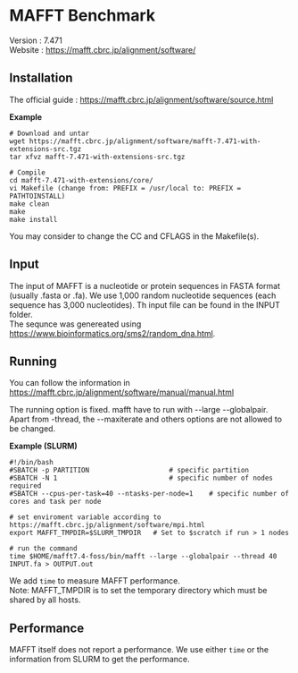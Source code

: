 # MAFFT Benchmark

Version : 7.471  
Website : https://mafft.cbrc.jp/alignment/software/  

## Installation

The official guide : https://mafft.cbrc.jp/alignment/software/source.html

**Example**

```
# Download and untar
wget https://mafft.cbrc.jp/alignment/software/mafft-7.471-with-extensions-src.tgz
tar xfvz mafft-7.471-with-extensions-src.tgz

# Compile
cd mafft-7.471-with-extensions/core/
vi Makefile (change from: PREFIX = /usr/local to: PREFIX = PATHTOINSTALL)
make clean
make
make install
```

You may consider to change the CC and CFLAGS in the Makefile(s).

## Input

The input of MAFFT is a nucleotide or protein sequences in FASTA format (usually .fasta or .fa). We use 1,000 random nucleotide sequences (each sequence has 3,000 nucleotides). Th input file can be found in the INPUT folder.  
The sequnce was genereated using https://www.bioinformatics.org/sms2/random_dna.html.

## Running

You can follow the information in https://mafft.cbrc.jp/alignment/software/manual/manual.html  

The running option is fixed. mafft have to run with --large --globalpair. Apart from -thread, the --maxiterate and others options are not allowed to be changed.

**Example (SLURM)**
```
#!/bin/bash
#SBATCH -p PARTITION                    # specific partition
#SBATCH -N 1                            # specific number of nodes required
#SBATCH --cpus-per-task=40 --ntasks-per-node=1    # specific number of cores and task per node

# set enviroment variable according to https://mafft.cbrc.jp/alignment/software/mpi.html
export MAFFT_TMPDIR=$SLURM_TMPDIR   # Set to $scratch if run > 1 nodes

# run the command
time $HOME/mafft7.4-foss/bin/mafft --large --globalpair --thread 40 INPUT.fa > OUTPUT.out

```
We add `time` to measure MAFFT performance.  
Note: MAFFT_TMPDIR is to set the temporary directory which must be shared by all hosts. 

## Performance 
MAFFT itself does not report a performance. We use either `time` or the information from SLURM to get the performance.
